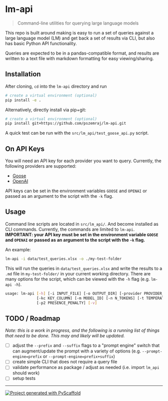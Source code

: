 <!-- These are examples of badges you might want to add to your README:
     please update the URLs accordingly

[![Built Status](https://api.cirrus-ci.com/github/<USER>/lm-api.svg?branch=main)](https://cirrus-ci.com/github/<USER>/lm-api)
[![ReadTheDocs](https://readthedocs.org/projects/lm-api/badge/?version=latest)](https://lm-api.readthedocs.io/en/stable/)
[![Coveralls](https://img.shields.io/coveralls/github/<USER>/lm-api/main.svg)](https://coveralls.io/r/<USER>/lm-api)
[![PyPI-Server](https://img.shields.io/pypi/v/lm-api.svg)](https://pypi.org/project/lm-api/)
[![Conda-Forge](https://img.shields.io/conda/vn/conda-forge/lm-api.svg)](https://anaconda.org/conda-forge/lm-api)
[![Monthly Downloads](https://pepy.tech/badge/lm-api/month)](https://pepy.tech/project/lm-api)
[![Twitter](https://img.shields.io/twitter/url/http/shields.io.svg?style=social&label=Twitter)](https://twitter.com/lm-api)
-->

# lm-api

> Command-line utilities for querying large language models

This repo is built around making is easy to run a set of queries against a large language model (LM) and get back a set of results via CLI, but also has basic Python API functionality.

Queries are expected to be in a pandas-compatible format, and results are written to a text file with markdown formatting for easy viewing/sharing.

## Installation

After cloning, `cd` into the `lm-api` directory and run

```bash
# create a virtual environment (optional)
pip install -e .
```

Alternatively, directly install via pip+git:

```bash
# create a virtual environment (optional)
pip install git+https://github.com/pszemraj/lm-api.git
```

A quick test can be run with the `src/lm_api/test_goose_api.py` script.

## On API Keys

You will need an API key for each provider you want to query. Currently, the following providers are supported:

- [Goose](https://goose.ai/)
- [OpenAI](https://beta.openai.com/playground)

API keys can be set in the environment variables `GOOSE` and `OPENAI` or passed as an argument to the script with the `-k` flag.

## Usage

Command line scripts are located in `src/lm_api/`. And become installed as CLI commands. Currently, the commands are limited to `lm-api`. **IMPORTANT: your API key must be set in the environment variable `GOOSE` and `OPENAI` or passed as an argument to the script with the `-k` flag.**

An example:

```bash
lm-api -i data/test_queries.xlsx -o ./my-test-folder
```

This will run the queries in `data/test_queries.xlsx` and write the results to a `.md` file in `my-test-folder/` in your current working directory. There are many options for the script, which can be viewed with the `-h` flag (e.g. `lm-api -h`).

```bash
usage: lm-api [-h] [-i INPUT_FILE] [-o OUTPUT_DIR] [-provider PROVIDER_ID] [-k KEY] [-p PREFIX] [-s SUFFIX] [-simple]
              [-kc KEY_COLUMN] [-m MODEL_ID] [-n N_TOKENS] [-t TEMPERATURE] [-f2 FREQUENCY_PENALTY]
              [-p2 PRESENCE_PENALTY] [-v]
```

## TODO / Roadmap

_Note: this is a work in progress, and the following is a running list of things that need to be done. This may and likely will be updated._

- [ ] adjust the `--prefix` and `--suffix` flags to a "prompt engine" switch that can augment/update the prompt with a variety of options (e.g. `--prompt-engine=prefix` or `--prompt-engine=prefix+suffix`)
- [ ] create simple CLI that does not require a query file
- [ ] validate performance as package / adjust as needed (i.e. import `lm_api` should work)
- [ ] setup tests

---

[![Project generated with PyScaffold](https://img.shields.io/badge/-PyScaffold-005CA0?logo=pyscaffold)](https://pyscaffold.org/)
